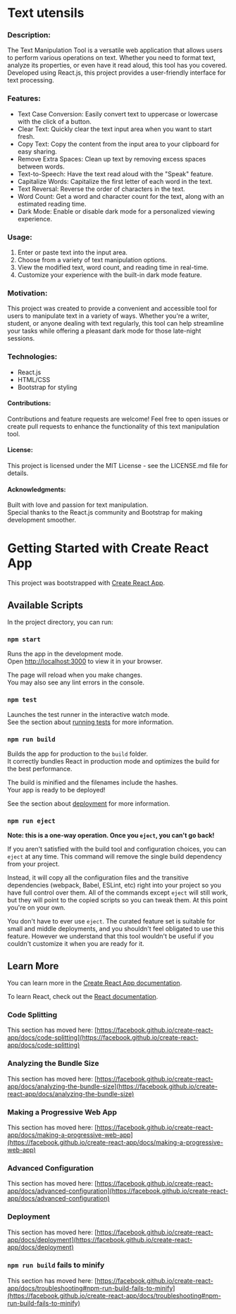 # Text utensils

### Description:
The Text Manipulation Tool is a versatile web application that allows users to perform various operations on text. Whether you need to format text, analyze its properties, or even have it read aloud, this tool has you covered. Developed using React.js, this project provides a user-friendly interface for text processing.

### Features:
* Text Case Conversion: Easily convert text to uppercase or lowercase with the click of a button.
* Clear Text: Quickly clear the text input area when you want to start fresh.
* Copy Text: Copy the content from the input area to your clipboard for easy sharing.
* Remove Extra Spaces: Clean up text by removing excess spaces between words.
* Text-to-Speech: Have the text read aloud with the "Speak" feature.
* Capitalize Words: Capitalize the first letter of each word in the text.
* Text Reversal: Reverse the order of characters in the text.
* Word Count: Get a word and character count for the text, along with an estimated reading time.
* Dark Mode: Enable or disable dark mode for a personalized viewing experience.

### Usage:
1. Enter or paste text into the input area.
2. Choose from a variety of text manipulation options.
3. View the modified text, word count, and reading time in real-time.
4. Customize your experience with the built-in dark mode feature.

### Motivation:
This project was created to provide a convenient and accessible tool for users to manipulate text in a variety of ways. Whether you're a writer, student, or anyone dealing with text regularly, this tool can help streamline your tasks while offering a pleasant dark mode for those late-night sessions.

### Technologies:
* React.js
* HTML/CSS
* Bootstrap for styling

#### Contributions:
Contributions and feature requests are welcome! Feel free to open issues or create pull requests to enhance the functionality of this text manipulation tool.

#### License:
This project is licensed under the MIT License - see the LICENSE.md file for details.

#### Acknowledgments:
Built with love and passion for text manipulation.\
Special thanks to the React.js community and Bootstrap for making development smoother.


# Getting Started with Create React App

This project was bootstrapped with [Create React App](https://github.com/facebook/create-react-app).

## Available Scripts

In the project directory, you can run:

### `npm start`

Runs the app in the development mode.\
Open [http://localhost:3000](http://localhost:3000) to view it in your browser.

The page will reload when you make changes.\
You may also see any lint errors in the console.

### `npm test`

Launches the test runner in the interactive watch mode.\
See the section about [running tests](https://facebook.github.io/create-react-app/docs/running-tests) for more information.

### `npm run build`

Builds the app for production to the `build` folder.\
It correctly bundles React in production mode and optimizes the build for the best performance.

The build is minified and the filenames include the hashes.\
Your app is ready to be deployed!

See the section about [deployment](https://facebook.github.io/create-react-app/docs/deployment) for more information.

### `npm run eject`

**Note: this is a one-way operation. Once you `eject`, you can't go back!**

If you aren't satisfied with the build tool and configuration choices, you can `eject` at any time. This command will remove the single build dependency from your project.

Instead, it will copy all the configuration files and the transitive dependencies (webpack, Babel, ESLint, etc) right into your project so you have full control over them. All of the commands except `eject` will still work, but they will point to the copied scripts so you can tweak them. At this point you're on your own.

You don't have to ever use `eject`. The curated feature set is suitable for small and middle deployments, and you shouldn't feel obligated to use this feature. However we understand that this tool wouldn't be useful if you couldn't customize it when you are ready for it.

## Learn More

You can learn more in the [Create React App documentation](https://facebook.github.io/create-react-app/docs/getting-started).

To learn React, check out the [React documentation](https://reactjs.org/).

### Code Splitting

This section has moved here: [https://facebook.github.io/create-react-app/docs/code-splitting](https://facebook.github.io/create-react-app/docs/code-splitting)

### Analyzing the Bundle Size

This section has moved here: [https://facebook.github.io/create-react-app/docs/analyzing-the-bundle-size](https://facebook.github.io/create-react-app/docs/analyzing-the-bundle-size)

### Making a Progressive Web App

This section has moved here: [https://facebook.github.io/create-react-app/docs/making-a-progressive-web-app](https://facebook.github.io/create-react-app/docs/making-a-progressive-web-app)

### Advanced Configuration

This section has moved here: [https://facebook.github.io/create-react-app/docs/advanced-configuration](https://facebook.github.io/create-react-app/docs/advanced-configuration)

### Deployment

This section has moved here: [https://facebook.github.io/create-react-app/docs/deployment](https://facebook.github.io/create-react-app/docs/deployment)

### `npm run build` fails to minify

This section has moved here: [https://facebook.github.io/create-react-app/docs/troubleshooting#npm-run-build-fails-to-minify](https://facebook.github.io/create-react-app/docs/troubleshooting#npm-run-build-fails-to-minify)
